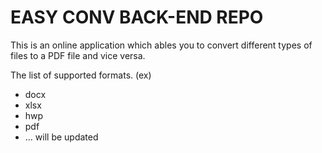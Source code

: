 # EASY CONV BACK-END REPO

This is an online application which ables you to convert different types of files
to a PDF file and vice versa.

The list of supported formats. (ex)
- docx
- xlsx
- hwp
- pdf
- ... will be updated
